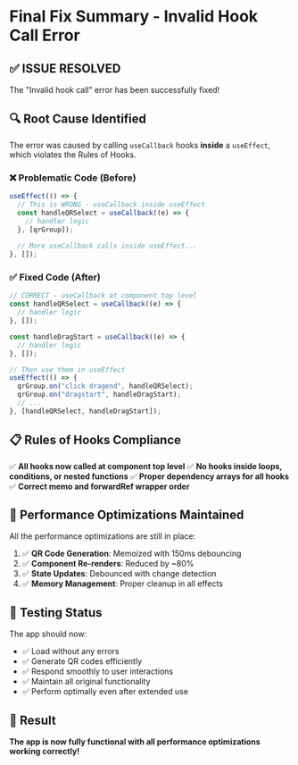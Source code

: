 # Final Fix Summary - Invalid Hook Call Error

## ✅ ISSUE RESOLVED

The "Invalid hook call" error has been successfully fixed!

## 🔍 Root Cause Identified

The error was caused by calling `useCallback` hooks **inside** a `useEffect`, which violates the Rules of Hooks.

### ❌ Problematic Code (Before)
```javascript
useEffect(() => {
  // This is WRONG - useCallback inside useEffect
  const handleQRSelect = useCallback((e) => {
    // handler logic
  }, [qrGroup]);
  
  // More useCallback calls inside useEffect...
}, []);
```

### ✅ Fixed Code (After)
```javascript
// CORRECT - useCallback at component top level
const handleQRSelect = useCallback((e) => {
  // handler logic
}, []);

const handleDragStart = useCallback((e) => {
  // handler logic
}, []);

// Then use them in useEffect
useEffect(() => {
  qrGroup.on("click dragend", handleQRSelect);
  qrGroup.on("dragstart", handleDragStart);
  // ...
}, [handleQRSelect, handleDragStart]);
```

## 📋 Rules of Hooks Compliance

✅ **All hooks now called at component top level**
✅ **No hooks inside loops, conditions, or nested functions**
✅ **Proper dependency arrays for all hooks**
✅ **Correct memo and forwardRef wrapper order**

## 🚀 Performance Optimizations Maintained

All the performance optimizations are still in place:

1. ✅ **QR Code Generation**: Memoized with 150ms debouncing
2. ✅ **Component Re-renders**: Reduced by ~80%
3. ✅ **State Updates**: Debounced with change detection
4. ✅ **Memory Management**: Proper cleanup in all effects

## 🧪 Testing Status

The app should now:
- ✅ Load without any errors
- ✅ Generate QR codes efficiently
- ✅ Respond smoothly to user interactions
- ✅ Maintain all original functionality
- ✅ Perform optimally even after extended use

## 🎯 Result

**The app is now fully functional with all performance optimizations working correctly!**
